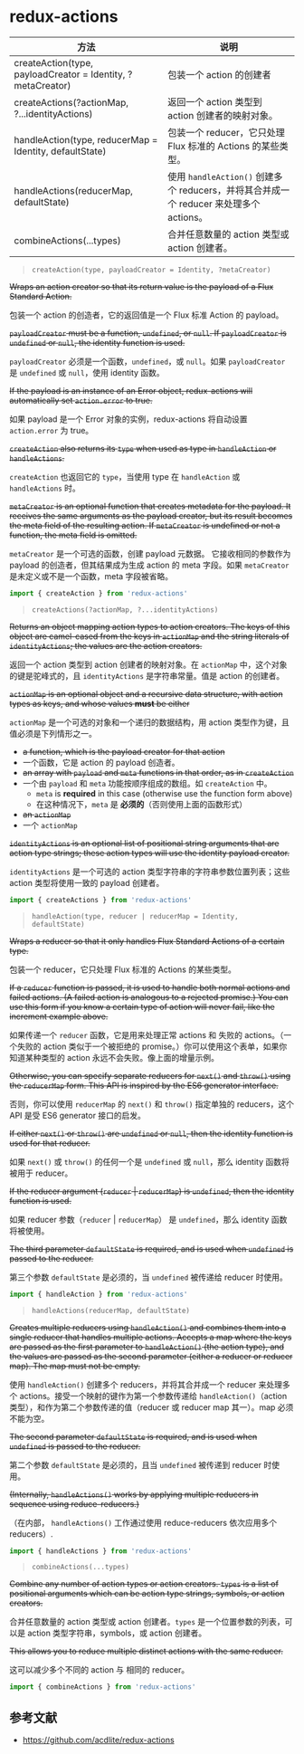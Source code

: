 # redux-actions

方法 | 说明
---|---
createAction(type, payloadCreator = Identity, ?metaCreator) | 包装一个 action 的创建者
createActions(?actionMap, ?...identityActions) | 返回一个 action 类型到 action 创建者的映射对象。
handleAction(type, reducerMap = Identity, defaultState) | 包装一个 reducer，它只处理 Flux 标准的 Actions 的某些类型。
handleActions(reducerMap, defaultState) | 使用 `handleAction()` 创建多个 reducers，并将其合并成一个 reducer 来处理多个 actions。
combineActions(...types) | 合并任意数量的 action 类型或 action 创建者。


> `createAction(type, payloadCreator = Identity, ?metaCreator)`

~~Wraps an action creator so that its return value is the payload of a Flux Standard Action.~~

包装一个 action 的创造者，它的返回值是一个 Flux 标准 Action 的 payload。

~~`payloadCreator` must be a function, `undefined`, or `null`. If `payloadCreator` is `undefined` or `null`, the identity function is used.~~

`payloadCreator` 必须是一个函数，`undefined`，或 `null`。如果 `payloadCreator` 是 `undefined` 或 `null`，使用 identity 函数。

~~If the payload is an instance of an Error object, redux-actions will automatically set `action.error` to true.~~

如果 payload 是一个 Error 对象的实例，redux-actions 将自动设置 `action.error` 为 true。

~~`createAction` also returns its `type` when used as type in `handleAction` or `handleActions`.~~

`createAction` 也返回它的 `type`，当使用 type 在 `handleAction` 或 `handleActions` 时。

~~`metaCreator` is an optional function that creates metadata for the payload. It receives the same arguments as the payload creator, but its result becomes the meta field of the resulting action. If `metaCreator` is undefined or not a function, the meta field is omitted.~~

`metaCreator` 是一个可选的函数，创建 payload 元数据。 它接收相同的参数作为 payload 的创造者，但其结果成为生成 action 的 meta 字段。如果 `metaCreator` 是未定义或不是一个函数，meta 字段被省略。

```javascript
import { createAction } from 'redux-actions'
```

> `createActions(?actionMap, ?...identityActions)`

~~Returns an object mapping action types to action creators. The keys of this object are camel-cased from the keys in `actionMap` and the string literals of `identityActions`; the values are the action creators.~~

返回一个 action 类型到 action 创建者的映射对象。在 `actionMap` 中，这个对象的键是驼峰式的，且 `identityActions` 是字符串常量。值是 action 的创建者。

~~`actionMap` is an optional object and a recursive data structure, with action types as keys, and whose values **must** be either~~

`actionMap` 是一个可选的对象和一个递归的数据结构，用 action 类型作为键，且值必须是下列情形之一。

- ~~a function, which is the payload creator for that action~~
- 一个函数，它是 action 的 payload 创造者。
- ~~an array with `payload` and `meta` functions in that order, as in `createAction`~~
- 一个由 `payload` 和 `meta` 功能按顺序组成的数组。如 `createAction` 中。
    - `meta` is **required** in this case (otherwise use the function form above)
    - 在这种情况下，`meta` 是 **必须的**（否则使用上面的函数形式）
- ~~an `actionMap`~~
- 一个 `actionMap`

~~`identityActions` is an optional list of positional string arguments that are action type strings; these action types will use the identity payload creator.~~

`identityActions` 是一个可选的 action 类型字符串的字符串参数位置列表；这些 action 类型将使用一致的 payload 创建者。

```javascript
import { createActions } from 'redux-actions'
```

> `handleAction(type, reducer | reducerMap = Identity, defaultState)`

~~Wraps a reducer so that it only handles Flux Standard Actions of a certain type.~~

包装一个 reducer，它只处理 Flux 标准的 Actions 的某些类型。

~~If a `reducer` function is passed, it is used to handle both normal actions and failed actions. (A failed action is analogous to a rejected promise.) You can use this form if you know a certain type of action will never fail, like the increment example above.~~

如果传递一个 `reducer` 函数，它是用来处理正常 actions 和 失败的 actions。（一个失败的 action 类似于一个被拒绝的 promise。）你可以使用这个表单，如果你知道某种类型的 action 永远不会失败。像上面的增量示例。

~~Otherwise, you can specify separate reducers for `next()` and `throw()` using the `reducerMap` form. This API is inspired by the ES6 generator interface.~~

否则，你可以使用 `reducerMap` 的 `next()` 和 `throw()` 指定单独的 reducers，这个 API 是受 ES6 generator 接口的启发。

~~If either `next()` or `throw()` are `undefined` or `null`, then the identity function is used for that reducer.~~

如果 `next()` 或 `throw()` 的任何一个是 `undefined` 或 `null`，那么 identity 函数将被用于 reducer。

~~If the reducer argument (`reducer` | `reducerMap`) is `undefined`, then the identity function is used.~~

如果 reducer 参数（`reducer` | `reducerMap`） 是 `undefined`，那么 identity 函数将被使用。

~~The third parameter `defaultState` is required, and is used when `undefined` is passed to the reducer.~~

第三个参数 `defaultState` 是必须的，当 `undefined` 被传递给 reducer 时使用。

```javascript
import { handleAction } from 'redux-actions'
```

> `handleActions(reducerMap, defaultState)`

~~Creates multiple reducers using `handleAction()` and combines them into a single reducer that handles multiple actions. Accepts a map where the keys are passed as the first parameter to `handleAction()` (the action type), and the values are passed as the second parameter (either a reducer or reducer map). The map must not be empty.~~

使用 `handleAction()` 创建多个 reducers，并将其合并成一个 reducer 来处理多个 actions。接受一个映射的键作为第一个参数传递给 `handleAction()`（action 类型），和作为第二个参数传递的值（reducer 或 reducer map 其一）。map 必须不能为空。

~~The second parameter `defaultState` is required, and is used when `undefined` is passed to the reducer.~~

第二个参数 `defaultState` 是必须的，且当 `undefined` 被传递到 reducer 时使用。

~~(Internally, `handleActions()` works by applying multiple reducers in sequence using reduce-reducers.)~~

（在内部， `handleActions()` 工作通过使用 reduce-reducers 依次应用多个 reducers）.

```javascript
import { handleActions } from 'redux-actions'
```

> `combineActions(...types)`

~~Combine any number of action types or action creators. `types` is a list of positional arguments which can be action type strings, symbols, or action creators.~~

合并任意数量的 action 类型或 action 创建者。`types` 是一个位置参数的列表，可以是 action 类型字符串，symbols，或 action 创建者。

~~This allows you to reduce multiple distinct actions with the same reducer.~~

这可以减少多个不同的 action 与 相同的 reducer。

```javascript
import { combineActions } from 'redux-actions'
```

## 参考文献

- https://github.com/acdlite/redux-actions
